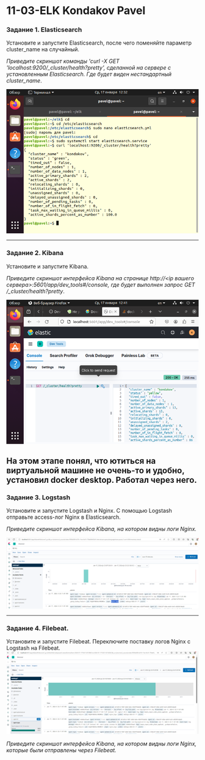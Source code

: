 # 11-03-ELK Kondakov Pavel

### Задание 1. Elasticsearch 

Установите и запустите Elasticsearch, после чего поменяйте параметр cluster_name на случайный. 

*Приведите скриншот команды 'curl -X GET 'localhost:9200/_cluster/health?pretty', сделанной на сервере с установленным Elasticsearch. Где будет виден нестандартный cluster_name*.  

![alt text](https://github.com/PavelKondakov22/11-03-ELK/blob/main/z1.png)


---

### Задание 2. Kibana

Установите и запустите Kibana.

*Приведите скриншот интерфейса Kibana на странице http://<ip вашего сервера>:5601/app/dev_tools#/console, где будет выполнен запрос GET /_cluster/health?pretty*.  

![alt text](https://github.com/PavelKondakov22/11-03-ELK/blob/main/z2.png)  

**На этом этапе понял, что ютиться на виртуальной машине не очень-то и удобно, установил docker desktop. Работал через него.** 
---

### Задание 3. Logstash

Установите и запустите Logstash и Nginx. С помощью Logstash отправьте access-лог Nginx в Elasticsearch. 

*Приведите скриншот интерфейса Kibana, на котором видны логи Nginx.*  

![alt text](https://github.com/PavelKondakov22/11-03-ELK/blob/main/z3.png)  

---

### Задание 4. Filebeat. 

Установите и запустите Filebeat. Переключите поставку логов Nginx с Logstash на Filebeat.   
![alt text](https://github.com/PavelKondakov22/11-03-ELK/blob/main/z4.png)


*Приведите скриншот интерфейса Kibana, на котором видны логи Nginx, которые были отправлены через Filebeat.*

